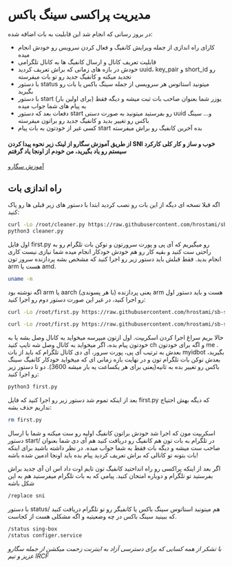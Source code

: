 # مدیریت پراکسی سینگ باکس
در بروز رسانی که انجام شد این قابلیت به بات اضاقه شده:
- کارای راه اندازی از جمله ویرایش کانفیگ و فعال کردن سرویس رو خودش انجام میده
- قابلیت تعریف کانال و ارسال کانفیگ ها به کانال تلگرامی
- خودش در بازه های زمانی که براش تعریف کردید uuid، key_pair و short_id رو تجدید میکنه و کانفیگ جدید رو تو بات میفرسته
- با دستور status میتونید استاتوس هر سرویسی از جمله سینگ باکس یا بات رو بگیرید
- با دستور start (برای اولین بار) یوزر شما بعنوان صاحب بات ثبت میشه و دیگه فقط به پیام های شما جواب میده
- دفعات بعد که دستور start رو بفرستید میتونید به صورت دستی uuid و... سینگ باکس رو تغییر بدید و کانفیگ جدید رو براتون میفرسته 
- کسی غیر از خودتون به بات پیام start بده آخرین کانفیگ رو براش میفرسته

 

#### از طریق آموزش سگارو از لینک زیر نحوه پیدا کردن SNI خوب و ساز و کار کلی کارکرد سیستم رو یاد بگیرید، من خودم از اونجا یاد گرفتم

[آموزش سگارو](https://telegra.ph/How-run-Reality-protocol-with-Xray-or-Sing-box-Core-with-iSegaro-04-18)

## راه اندازی بات
اگه قبلا نسخه ای دیگه از این بات رو نصب کردید ابتدا با دستور های زیر قبلی ها رو پاک کنید:
```bash
curl -Lo /root/cleaner.py https://raw.githubusercontent.com/hrostami/sb-server-configer/master/cleaner.py
python3 cleaner.py
```
اول فایل first.py رو میگیریم که آی پی و پورت سرورتون و توکن بات تلگرام رو به راحتی ست کنید و بقیه کار رو هم خودش خودکار انجام میده شما نیازی نیست کاری انجام بدید. فقط قبلش باید دستور زیر رو اجرا کنید که مشخص بشه پردازنده سرور تون arm هست یا amd. 

```bash
uname -m
```
اگه نوشته بود arm یا aarch (با هر پسوندی) یعنی پردازنده  arm هست و باید دستور اول رو اجرا کنید، در غیر این صورت دستور دوم رو اجرا کنید:
```bash
curl -Lo /root/first.py https://raw.githubusercontent.com/hrostami/sb-server-configer/master/first_arm.py
```
```bash
curl -Lo /root/first.py https://raw.githubusercontent.com/hrostami/sb-server-configer/master/first.py
```
حالا بریم سراغ اجرا کردن اسکریپت. اول ازتون میپرسه میخواید به کانال وصل بشه یا به خودتون پیام بده، اگر میخواید به کانال وصل شه تایپ کنید ch و اگه برای خودتون me . بعدش به ترتیب آی پی، پورت سرور، آی دی کانال تلگرام که باید از بات myidbot بگیرید، بعدش توکن بات تلگرام تون و در نهایت بازه زمانی ای که میخواید خودکار کانفیگ سینگ باکس رو تغییر بده به ثانیه(یعنی برای هر یکساعت یه بار میشه 3600). دو تا دستور زیر رو اجرا کنید:
```bash
python3 first.py
```
بعد از اینکه تموم شد دستور زیر رو اجرا کنید که فایل first.py که دیگه بهش احتیاج نداریم حذف بشه:
```bash
rm first.py
```

اسکریپت مون که اجرا شد خودش براتون کانفیگ اولیه رو ست میکنه و شما با ارسال دستور start/ در تلگرام به بات تون هم کانفیگ رو دریافت کنید هم آی دی شما بعنوان صاحب ست میشه و دیگه بات فقط به شما جواب میده. 
در نظر داشته باشید برای اینکه بات بتونه تو کانالی که براش تعریف کردید پیام بده باید اونجا ادمین شده باشه!

اگر بعد از اینکه پراکسی رو راه انداحتید کانفیگ تون تایم اوت داد اس ان آی  جدید براش بفرستید تو تلگرام و دوباره امتحان کنید. پیامی که به بات تلگرام میفرستید هم به این شکل باشه
```bash
/replace sni
```
با دستور status/ هم میتونید استاتوس سینگ باکس یا کانفیگر رو تو تلگرام دریافت کنید که ببینید سینگ باکس در چه وضعیتیه و اگه مشکلی هست از کجاست.
```bash
/status sing-box
/status configer.service
```

*با تشکر از همه کسایی که برای دسترسی آزاد به اینترنت زحمت میکشن از جمله سگارو عزیز و تیم IRCF*
